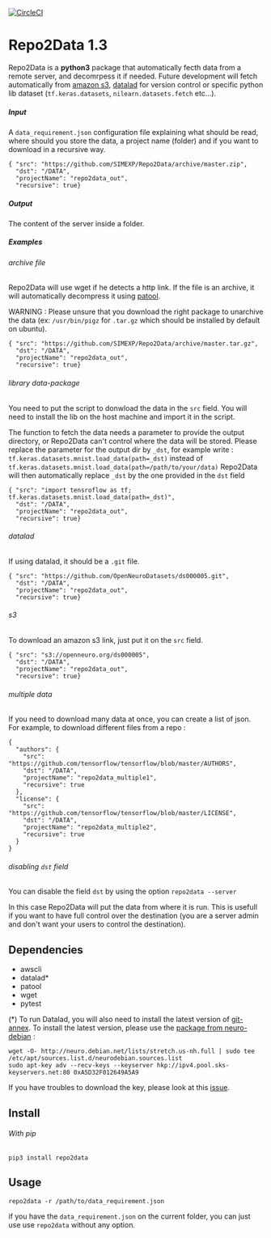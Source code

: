 [![CircleCI](https://circleci.com/gh/SIMEXP/Repo2Data.svg?style=svg)](https://circleci.com/gh/SIMEXP/Repo2Data)
# Repo2Data 1.3
Repo2Data is a **python3** package that automatically fecth data from a remote server, and decomrpess it if needed. Future development will fetch automatically 
 from [amazon s3](https://docs.aws.amazon.com/AmazonS3/latest/dev/Welcome.html), [datalad](https://www.datalad.org/) for version control or specific python lib dataset (`tf.keras.datasets`, `nilearn.datasets.fetch` etc...).
 
##### Input
 
A `data_requirement.json` configuration file explaining what should be read, where should you store the data, a project name (folder) and if you want to download in a recursive way.

```
{ "src": "https://github.com/SIMEXP/Repo2Data/archive/master.zip",
  "dst": "/DATA",
  "projectName": "repo2data_out",
  "recursive": true}
```

##### Output

The content of the server inside a folder.

##### Examples

###### archive file

Repo2Data will use wget if he detects a http link.
If the file is an archive, it will automatically decompress it using [patool](https://github.com/wummel/patool).

WARNING : Please unsure that you download the right package to unarchive the data (ex: `/usr/bin/pigz` for `.tar.gz` which should be installed by default on ubuntu).

```
{ "src": "https://github.com/SIMEXP/Repo2Data/archive/master.tar.gz",
  "dst": "/DATA",
  "projectName": "repo2data_out",
  "recursive": true}
```

###### library data-package

You need to put the script to donwload the data in the `src` field. You will need to install the lib on the host machine and import it in the script.

The function to fetch the data needs a parameter to provide the output directory, or Repo2Data can't control where the data will be stored. Please replace the parameter for the output dir by `_dst`, for example write :
`tf.keras.datasets.mnist.load_data(path=_dst)` instead of `tf.keras.datasets.mnist.load_data(path=/path/to/your/data)`
Repo2Data will then automatically replace `_dst` by the one provided in the `dst` field

```
{ "src": "import tensroflow as tf; tf.keras.datasets.mnist.load_data(path=_dst)",
  "dst": "/DATA",
  "projectName": "repo2data_out",
  "recursive": true}
```

###### datalad

If using datalad, it should be a `.git` file.

```
{ "src": "https://github.com/OpenNeuroDatasets/ds000005.git",
  "dst": "/DATA",
  "projectName": "repo2data_out",
  "recursive": true}
```

###### s3

To download an amazon s3 link, just put it on the `src` field.

```
{ "src": "s3://openneuro.org/ds000005",
  "dst": "/DATA",
  "projectName": "repo2data_out",
  "recursive": true}
```

###### multiple data

If you need to download many data at once, you can create a list of json. For example, to download different files from a repo :

```
{
  "authors": {
    "src": "https://github.com/tensorflow/tensorflow/blob/master/AUTHORS",
    "dst": "/DATA",
    "projectName": "repo2data_multiple1",
    "recursive": true
  },
  "license": {
    "src": "https://github.com/tensorflow/tensorflow/blob/master/LICENSE",
    "dst": "/DATA",
    "projectName": "repo2data_multiple2",
    "recursive": true
  }
}
```

###### disabling `dst` field

You can disable the field `dst` by using the option
`repo2data --server`

In this case Repo2Data will put the data from where it is run. This is usefull if you want to have full control over the destination (you are a server admin and don't want your users to control the destination).

## Dependencies
  
* awscli  
* datalad*
* patool
* wget
* pytest

(\*) To run Datalad, you will also need to install the latest version of [git-annex](https://git-annex.branchable.com/install/).
To install the latest version, please use the [package from neuro-debian](https://git-annex.branchable.com/install/) :
```
wget -O- http://neuro.debian.net/lists/stretch.us-nh.full | sudo tee /etc/apt/sources.list.d/neurodebian.sources.list
sudo apt-key adv --recv-keys --keyserver hkp://ipv4.pool.sks-keyservers.net:80 0xA5D32F012649A5A9
```
If you have troubles to download the key, please look at this [issue](https://github.com/jacobalberty/unifi-docker/issues/64).

## Install

###### With pip
`pip3 install repo2data`

## Usage

```
repo2data -r /path/to/data_requirement.json
```

if you have the `data_requirement.json` on the current folder, you can just use use `repo2data` without any option.
